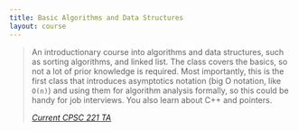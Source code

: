 ```yaml
---
title: Basic Algorithms and Data Structures
layout: course
---
```


> An introductionary course into algorithms and data structures, such as sorting algorithms, and linked list. The class covers the basics, 
so not a lot of prior knowledge is required. Most importantly, this is the first class that introduces asymptotics notation (big O notation, like `O(n)`)
and using them for algorithm analysis formally, so this could be handy for job interviews. You also learn about C++ and pointers.
>
> <cite><a href="https://github.com/Frozemint">Current CPSC 221 TA</a></cite>

